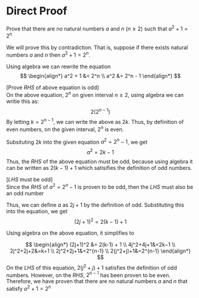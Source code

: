 # Direct Proof

Prove that there are no natural numbers $a$ and $n$ ($n \ge 2$) such that $a^2 + 1 = 2^n$

We will prove this by contradiction. That is, suppose if there exists natural numbers $a$ and $n$ then $a^2 + 1 = 2^n$.

Using algebra we can rewrite the equation
$$
\begin{align*}
a^2 + 1 &= 2^n
\\ a^2 &= 2^n - 1
\end{align*}
$$

[Prove $RHS$ of above equation is odd]\
On the above equation, $2^n$ on given interval $n \ge 2$, using algebra we can writie this as:
$$
2(2^{n-1})
$$
By letting $k = 2^{n-1}$, we can write the above as $2k$.
Thus, by definition of even numbers, on the given interval, $2^n$ is even.

Subsituting $2k$ into the given equation $a^2 = 2^n - 1$, we get
$$
a^2 = 2k-1
$$
Thus, the $RHS$ of the above equation must be odd, because using algebra it can be written as $2(k-1) + 1$ which satisifies the definition of odd numbers.

[$LHS$ must be odd] \
Since the $RHS$ of $a^2 = 2^n - 1$  is proven to be odd, then the $LHS$ must also be an odd number

Thus, we can define $a$ as $2j + 1$ by the definition of odd. Substituting this into the equation, we get
$$
(2j+1)^2 = 2(k-1) + 1
$$

Using algebra on the above equation, it simplifies to

$$
\begin{align*}
(2j+1)^2 &= 2(k-1) + 1
\\ 4j^2+4j+1&=2k−1
\\ 2j^2+2j+2&=k+1
\\ 2j^2+2j+1&=2^{n-1}
\\ 2(j^2+j)+1&=2^{n-1}
\end{align*}
$$
On the $LHS$ of this equation, $2(j^2+j)+1$ satisfies the definition of odd numbers. However, on the $RHS$, $2^{n-1}$ has been proven to be even. Therefore, we have proven that there are no natural numbers $a$ and $n$ that satisfy $a^2 + 1 = 2^n$


